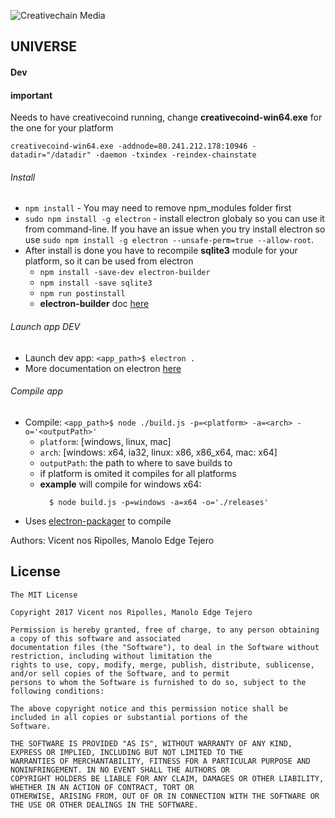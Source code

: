 ![Creativechain Media](https://www.creativechain.org/wp-content/uploads/2016/04/Logo-cretivechain-header-2.2.png)

## UNIVERSE

#### Dev

#### important
Needs to have creativecoind running, change **creativecoind-win64.exe** for the one for your platform
```
creativecoind-win64.exe -addnode=80.241.212.178:10946 -datadir="/datadir" -daemon -txindex -reindex-chainstate
```

###### Install

* `npm install` - You may need to remove npm_modules folder first
* `sudo npm install -g electron` - install electron globaly so you can use it from command-line. If you have an issue when you
try install electron so use `sudo npm install -g electron --unsafe-perm=true --allow-root`.
* After install is done you have to recompile **sqlite3** module for your platform, so it can be used from electron
  * `npm install -save-dev electron-builder`
  * `npm install -save sqlite3`
  * `npm run postinstall`
  * **electron-builder** doc [here](https://github.com/electron-userland/electron-builder/wiki/Multi-Platform-Build)


###### Launch app DEV
* Launch dev app:  `<app_path>$ electron .`
* More documentation on electron [here](https://github.com/electron/electron)

###### Compile app
* Compile:  `<app_path>$ node ./build.js -p=<platform> -a=<arch> -o='<outputPath>'`
    * `platform`: [windows, linux, mac]
    * `arch`: [windows: x64, ia32, linux: x86, x86_x64, mac: x64]
    * `outputPath`: the path to where to save builds to
    * if platform is omited it compiles for all platforms
    * **example** will compile for windows x64:
      ```
        $ node build.js -p=windows -a=x64 -o='./releases'
      ```
* Uses [electron-packager](https://github.com/electron-userland/electron-packager) to compile

Authors: Vicent nos Ripolles, Manolo Edge Tejero

## License

```
The MIT License

Copyright 2017 Vicent nos Ripolles, Manolo Edge Tejero

Permission is hereby granted, free of charge, to any person obtaining a copy of this software and associated
documentation files (the "Software"), to deal in the Software without restriction, including without limitation the 
rights to use, copy, modify, merge, publish, distribute, sublicense, and/or sell copies of the Software, and to permit 
persons to whom the Software is furnished to do so, subject to the following conditions:

The above copyright notice and this permission notice shall be included in all copies or substantial portions of the 
Software.

THE SOFTWARE IS PROVIDED "AS IS", WITHOUT WARRANTY OF ANY KIND, EXPRESS OR IMPLIED, INCLUDING BUT NOT LIMITED TO THE 
WARRANTIES OF MERCHANTABILITY, FITNESS FOR A PARTICULAR PURPOSE AND NONINFRINGEMENT. IN NO EVENT SHALL THE AUTHORS OR 
COPYRIGHT HOLDERS BE LIABLE FOR ANY CLAIM, DAMAGES OR OTHER LIABILITY, WHETHER IN AN ACTION OF CONTRACT, TORT OR 
OTHERWISE, ARISING FROM, OUT OF OR IN CONNECTION WITH THE SOFTWARE OR THE USE OR OTHER DEALINGS IN THE SOFTWARE.
```
